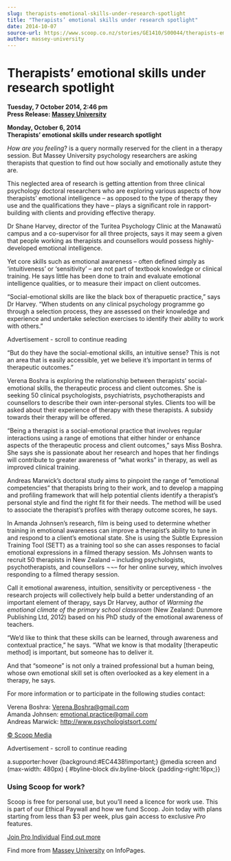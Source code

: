 ```yaml
---
slug: therapists-emotional-skills-under-research-spotlight
title: "Therapists’ emotional skills under research spotlight"
date: 2014-10-07
source-url: https://www.scoop.co.nz/stories/GE1410/S00044/therapists-emotional-skills-under-research-spotlight.htm
author: massey-university
---
```

Therapists’ emotional skills under research spotlight
=====================================================

**Tuesday, 7 October 2014, 2:46 pm**  
**Press Release: [Massey University](https://info.scoop.co.nz/Massey_University)**

**Monday, October 6, 2014**  
**Therapists’ emotional skills under research spotlight**

_How are you feeling_? is a query normally reserved for the client in a therapy session. But Massey University psychology researchers are asking therapists that question to find out how socially and emotionally astute they are.

This neglected area of research is getting attention from three clinical psychology doctoral researchers who are exploring various aspects of how therapists’ emotional intelligence – as opposed to the type of therapy they use and the qualifications they have – plays a significant role in rapport-building with clients and providing effective therapy.

Dr Shane Harvey, director of the Turitea Psychology Clinic at the Manawatū campus and a co-supervisor for all three projects, says it may seem a given that people working as therapists and counsellors would possess highly-developed emotional intelligence.

Yet core skills such as emotional awareness – often defined simply as ‘intuitiveness’ or ‘sensitivity’ – are not part of textbook knowledge or clinical training. He says little has been done to train and evaluate emotional intelligence qualities, or to measure their impact on client outcomes.

“Social-emotional skills are like the black box of therapuetic practice,” says Dr Harvey. “When students on any clinical psychology programme go through a selection process, they are assessed on their knowledge and experience and undertake selection exercises to identify their ability to work with others.”

Advertisement - scroll to continue reading





“But do they have the social-emotional skills, an intuitive sense? This is not an area that is easily accessible, yet we believe it’s important in terms of therapeutic outcomes.”

Verena Boshra is exploring the relationship between therapists’ social-emotional skills, the therapeutic process and client outcomes. She is seeking 50 clinical psychologists, psychiatrists, psychotherapists and counsellors to describe their own inter-personal styles. Clients too will be asked about their experience of therapy with these therapists. A subsidy towards their therapy will be offered.

“Being a therapist is a social-emotional practice that involves regular interactions using a range of emotions that either hinder or enhance aspects of the therapeutic process and client outcomes,” says Miss Boshra. She says she is passionate about her research and hopes that her findings will contribute to greater awareness of “what works” in therapy, as well as improved clinical training.

Andreas Marwick’s doctoral study aims to pinpoint the range of “emotional competencies” that therapists bring to their work, and to develop a mapping and profiling framework that will help potential clients identify a therapist’s personal style and find the right fit for their needs. The method will be used to associate the therapist’s profiles with therapy outcome scores, he says.

In Amanda Johnsen’s research, film is being used to determine whether training in emotional awareness can improve a therapist’s ability to tune in and respond to a client’s emotional state. She is using the Subtle Expression Training Tool (SETT) as a training tool so she can asses responses to facial emotional expressions in a filmed therapy session. Ms Johnsen wants to recruit 50 therapists in New Zealand – including psychologists, psychotherapists, and counsellors ¬¬– for her online survey, which involves responding to a filmed therapy session.

Call it emotional awareness, intuition, sensitivity or perceptiveness - the research projects will collectively help build a better understanding of an important element of therapy, says Dr Harvey, author of _Warming the emotional climate of the primary school classroom_ (New Zealand: Dunmore Publishing Ltd, 2012) based on his PhD study of the emotional awareness of teachers.

“We’d like to think that these skills can be learned, through awareness and contextual practice,” he says. “What we know is that modality \[therapeutic method\] is important, but someone has to deliver it.

And that “someone” is not only a trained professional but a human being, whose own emotional skill set is often overlooked as a key element in a therapy, he says.

For more information or to participate in the following studies contact:

Verena Boshra: Verena.Boshra@gmail.com  
Amanda Johnsen: emotional.practice@gmail.com  
Andreas Marwick: http://www.psychologistsort.com/

[© Scoop Media](http://www.scoop.co.nz/about/terms.html)  

Advertisement - scroll to continue reading



a.supporter:hover {background:#EC4438!important;} @media screen and (max-width: 480px) { #byline-block div.byline-block {padding-right:16px;}}

### Using Scoop for work?

Scoop is free for personal use, but you’ll need a licence for work use. This is part of our Ethical Paywall and how we fund Scoop. Join today with plans starting from less than $3 per week, plus gain access to exclusive _Pro_ features.  
  
[Join Pro Individual](https://pro.scoop.co.nz/Individual/?from=ProIn24) [Find out more](https://pro.scoop.co.nz/using-scoop-for-work/?from=ProIn24)

Find more from [Massey University](https://info.scoop.co.nz/Massey_University) on InfoPages.